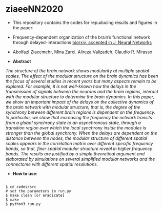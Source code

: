 # ziaeeNN2020
-  This repository contains the codes for repuducing results and figures in the paper: 
-  Frequency-dependent organization of the brain’s functional network through delayed-interactions [biorxiv, accepted in J. Neural Networks](https://www.biorxiv.org/content/10.1101/754622v1) 
- Abolfazl Ziaeemehr, Mina Zarei, Alireza Valizadeh, Claudio R. Mirasso

-  **Abstract**

*The structure of the brain network shows modularity at multiple spatial scales. The effect of the modular structure on the brain dynamics has been the focus of several studies in recent years but many aspects remain to be explored. For example, it is not well-known how the delays in the transmission of signals between the neurons and the brain regions, interact with the modular structure to determine the brain dynamics. In this paper, we show an important impact of the delays on the collective dynamics of the brain network with modular structure; that is, the degree of the synchrony between different brain regions is dependent on the frequency. In particular, we show that increasing the frequency the network transits from a global synchrony state to an asynchronous state, through a transition region over which the local synchrony inside the modules is stronger than the global synchrony. When the delays are dependent on the distance between the nodes, the modular structure of different spatial scales appears in the correlation matrix over different specific frequency bands, so that, finer spatial modular structure reveal in higher frequency bands. The results are justified by a simple theoretical argument and elaborated by simulations on several simplified modular networks and the connectome with different spatial resolutions.*

-  **How to use:**
```

$ cd codes/src
# set the parameters in run.py
$ make clean [or eradicate]
$ make 
$ python3 run.py
```


